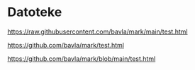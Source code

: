# Datoteke

https://raw.githubusercontent.com/bavla/mark/main/test.html

https://github.com/bavla/mark/test.html

https://github.com/bavla/mark/blob/main/test.html
